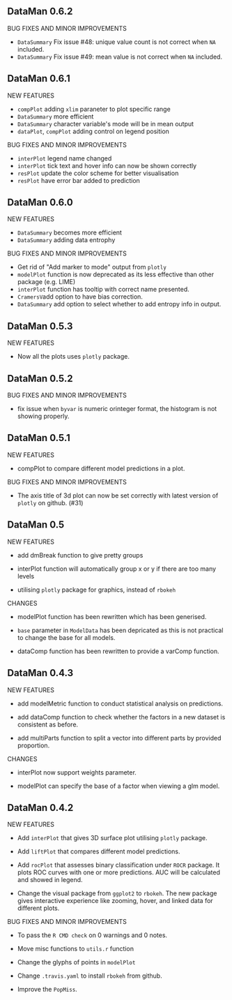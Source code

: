 DataMan 0.6.2
-------------------------------------------------------------
BUG FIXES AND MINOR IMPROVEMENTS
* `DataSummary` Fix issue #48: unique value count is not correct when `NA` included.
* `DataSummary` Fix issue #49: mean value is not correct when `NA` included.

DataMan 0.6.1
-------------------------------------------------------------
NEW FEATURES
* `compPlot` adding `xlim` paraneter to plot specific range
* `DataSummary` more efficient
* `DataSummary` character variable's mode will be in mean output
* `dataPlot`, `compPlot` adding control on legend position

BUG FIXES AND MINOR IMPROVEMENTS
* `interPlot` legend name changed
* `interPlot` tick text and hover info can now be shown correctly
* `resPlot` update the color scheme for better visualisation
* `resPlot` have error bar added to prediction

DataMan 0.6.0
-------------------------------------------------------------
NEW FEATURES
* `DataSummary` becomes more efficient
* `DataSummary` adding data entrophy

BUG FIXES AND MINOR IMPROVEMENTS
* Get rid of "Add marker to mode" output from `plotly`
* `modelPlot` function is now deprecated as its less effective than other package (e.g. LIME)
* `interPlot` function has tooltip with correct name presented.
* `CramersV`add option to have bias correction.
* `DataSummary` add option to select whether to add entropy info in output.


DataMan 0.5.3
-------------------------------------------------------------
NEW FEATURES
* Now all the plots uses `plotly` package.

DataMan 0.5.2
-------------------------------------------------------------

BUG FIXES AND MINOR IMPROVEMENTS
* fix issue when `byvar` is numeric orinteger format, the histogram is not showing properly.

DataMan 0.5.1
-------------------------------------------------------------
NEW FEATURES
* compPlot to compare different model predictions in a plot.

BUG FIXES AND MINOR IMPROVEMENTS
* The axis title of 3d plot can now be set correctly with latest version of `plotly` on github. (#31)


DataMan 0.5
-------------------------------------------------------------
NEW FEATURES
* add dmBreak function to give pretty groups

* interPlot function will automatically group x or y if there are too many levels

* utilising `plotly` package for graphics, instead of `rbokeh`

CHANGES
* modelPlot function has been rewritten which has been generised.

* `base` parameter in `ModelData` has been depricated as this is not practical to
change the base for all models.

* dataComp function has been rewritten to provide a varComp function.

DataMan 0.4.3
-------------------------------------------------------------
NEW FEATURES

* add modelMetric function to conduct statistical analysis on predictions.

* add dataComp function to check whether the factors in a new dataset is consistent as before.

* add multiParts function to split a vector into different parts by provided proportion.

CHANGES
* interPlot now support weights parameter. 

* modelPlot can specify the base of a factor when viewing a glm model.

DataMan 0.4.2
-------------------------------------------------------------
NEW FEATURES

* Add `interPlot` that gives 3D surface plot utilising `plotly` package.

* Add `liftPlot` that compares different model predictions.

* Add `rocPlot` that assesses binary classification under `ROCR` package. It plots ROC curves with one or more predictions. AUC will be calculated and showed in legend.

* Change the visual package from `ggplot2` to `rbokeh`.  The new package gives interactive experience like zooming, hover, and linked data for different plots.

BUG FIXES AND MINOR IMPROVEMENTS

* To pass the `R CMD check` on 0 warnings and 0 notes.

* Move misc functions to `utils.r` function

* Change the glyphs of points in `modelPlot`

* Change `.travis.yaml` to install `rbokeh` from github.

* Improve the `PopMiss`.
